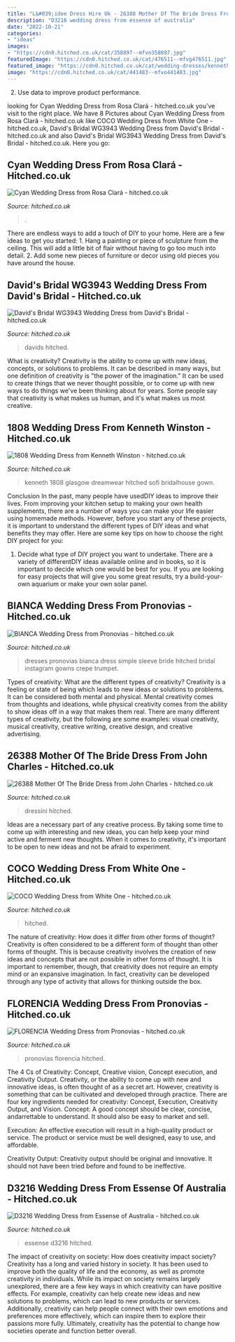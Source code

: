 ```yaml
---
title: "L&#039;idee Dress Hire Uk - 26388 Mother Of The Bride Dress From John Charles"
description: "D3216 wedding dress from essense of australia"
date: "2022-10-21"
categories:
- "ideas"
images:
- "https://cdn0.hitched.co.uk/cat/358897--mfvo358897.jpg"
featuredImage: "https://cdn0.hitched.co.uk/cat/476511--mfvg476511.jpg"
featured_image: "https://cdn0.hitched.co.uk/cat/wedding-dresses/kenneth-winston/1808--mfvo441823.jpg"
image: "https://cdn0.hitched.co.uk/cat/441483--mfvo441483.jpg"
---
```



2. Use data to improve product performance.

	

		
looking for Cyan Wedding Dress from Rosa Clará - hitched.co.uk you've visit to the right place. We have 8 Pictures about Cyan Wedding Dress from Rosa Clará - hitched.co.uk like COCO Wedding Dress from White One - hitched.co.uk, David&#039;s Bridal WG3943 Wedding Dress from David&#039;s Bridal - hitched.co.uk and also David&#039;s Bridal WG3943 Wedding Dress from David&#039;s Bridal - hitched.co.uk. Here you go:
		
    
## Cyan Wedding Dress From Rosa Clará - Hitched.co.uk

<img loading=lazy src="https://cdn0.hitched.co.uk/cat/wedding-dresses/rosa-clara/cyan--mfvo442569.jpg" onerror="this.onerror=null;this.src='https://tse2.mm.bing.net/th?id=OIP.slkRER8OEmMBoipjrV0zPQHaLH&amp;pid=15.1';" alt="Cyan Wedding Dress from Rosa Clará - hitched.co.uk">

_Source: hitched.co.uk_

>. 

	

There are endless ways to add a touch of DIY to your home. Here are a few ideas to get you started: 1. Hang a painting or piece of sculpture from the ceiling. This will add a little bit of flair without having to go too much into detail. 2. Add some new pieces of furniture or decor using old pieces you have around the house.
    
## David&#039;s Bridal WG3943 Wedding Dress From David&#039;s Bridal - Hitched.co.uk

<img loading=lazy src="https://cdn0.hitched.co.uk/cat/441483--mfvo441483.jpg" onerror="this.onerror=null;this.src='https://tse1.mm.bing.net/th?id=OIP.ikOD9BJl3KtQu-aZkNlvmAHaLH&amp;pid=15.1';" alt="David&#039;s Bridal WG3943 Wedding Dress from David&#039;s Bridal - hitched.co.uk">

_Source: hitched.co.uk_

>davids hitched. 

	

What is creativity?
Creativity is the ability to come up with new ideas, concepts, or solutions to problems. It can be described in many ways, but one definition of creativity is "the power of the imagination." It can be used to create things that we never thought possible, or to come up with new ways to do things we've been thinking about for years. Some people say that creativity is what makes us human, and it's what makes us most creative.

    
## 1808 Wedding Dress From Kenneth Winston - Hitched.co.uk

<img loading=lazy src="https://cdn0.hitched.co.uk/cat/wedding-dresses/kenneth-winston/1808--mfvo441823.jpg" onerror="this.onerror=null;this.src='https://tse4.mm.bing.net/th?id=OIP.zsKIcHCzJVp5oi8w3MnQJgHaLH&amp;pid=15.1';" alt="1808 Wedding Dress from Kenneth Winston - hitched.co.uk">

_Source: hitched.co.uk_

>kenneth 1808 glasgow dreamwear hitched sofi bridalhouse gown. 

	

Conclusion
In the past, many people have usedDIY ideas to improve their lives. From improving your kitchen setup to making your own health supplements, there are a number of ways you can make your life easier using homemade methods. However, before you start any of these projects, it is important to understand the different types of DIY ideas and what benefits they may offer. Here are some key tips on how to choose the right DIY project for you:
1. Decide what type of DIY project you want to undertake. There are a variety of differentDIY ideas available online and in books, so it is important to decide which one would be best for you. If you are looking for easy projects that will give you some great results, try a build-your-own aquarium or make your own solar panel.

    
## BIANCA Wedding Dress From Pronovias - Hitched.co.uk

<img loading=lazy src="https://cdn0.hitched.co.uk/cat/wedding-dresses/pronovias/bianca--mfvo319625.jpg" onerror="this.onerror=null;this.src='https://tse2.mm.bing.net/th?id=OIP.yemuFE7JuoOi5KxhiWVmXwHaKe&amp;pid=15.1';" alt="BIANCA Wedding Dress from Pronovias - hitched.co.uk">

_Source: hitched.co.uk_

>dresses pronovias bianca dress simple sleeve bride hitched bridal instagram gowns crepe trumpet. 

	

Types of creativity: What are the different types of creativity?
Creativity is a feeling or state of being which leads to new ideas or solutions to problems. It can be considered both mental and physical. Mental creativity comes from thoughts and ideations, while physical creativity comes from the ability to show ideas off in a way that makes them real. There are many different types of creativity, but the following are some examples: visual creativity, musical creativity, creative writing, creative design, and creative advertising.

    
## 26388 Mother Of The Bride Dress From John Charles - Hitched.co.uk

<img loading=lazy src="https://cdn0.hitched.co.uk/cat/mother-of-the-bride/john-charles/26388--mfvo432817.jpg" onerror="this.onerror=null;this.src='https://tse3.mm.bing.net/th?id=OIP.KofWZ3q0HrTs2x62S9QT0AHaLH&amp;pid=15.1';" alt="26388 Mother Of The Bride Dress from John Charles - hitched.co.uk">

_Source: hitched.co.uk_

>dressini hitched. 

	

Ideas are a necessary part of any creative process. By taking some time to come up with interesting and new ideas, you can help keep your mind active and ferment new thoughts. When it comes to creativity, it's important to be open to new ideas and not be afraid to experiment.

    
## COCO Wedding Dress From White One - Hitched.co.uk

<img loading=lazy src="https://cdn0.hitched.co.uk/cat/358897--mfvo358897.jpg" onerror="this.onerror=null;this.src='https://tse3.mm.bing.net/th?id=OIP.XHc5jn__dL5Rs72uzTMEAAHaKe&amp;pid=15.1';" alt="COCO Wedding Dress from White One - hitched.co.uk">

_Source: hitched.co.uk_

>hitched. 

	

The nature of creativity: How does it differ from other forms of thought?
Creativity is often considered to be a different form of thought than other forms of thought. This is because creativity involves the creation of new ideas and concepts that are not possible in other forms of thought. It is important to remember, though, that creativity does not require an empty mind or an expansive imagination. In fact, creativity can be developed through any type of activity that allows for thinking outside the box.

    
## FLORENCIA Wedding Dress From Pronovias - Hitched.co.uk

<img loading=lazy src="https://cdn0.hitched.co.uk/cat/wedding-dresses/pronovias/florencia--mfvo319329.jpg" onerror="this.onerror=null;this.src='https://tse3.mm.bing.net/th?id=OIP.CvR_SOr3T8NJZIO9OwMknAHaKe&amp;pid=15.1';" alt="FLORENCIA Wedding Dress from Pronovias - hitched.co.uk">

_Source: hitched.co.uk_

>pronovias florencia hitched. 

	

The 4 Cs of Creativity: Concept, Creative vision, Concept execution, and Creativity Output.
Creativity, or the ability to come up with new and innovative ideas, is often thought of as a secret art. However, creativity is something that can be cultivated and developed through practice. There are four key ingredients needed for creativity: Concept, Execution, Creativity Output, and Vision.
Concept: A good concept should be clear, concise, andarrettable to understand. It should also be easy to market and sell.

Execution: An effective execution will result in a high-quality product or service. The product or service must be well designed, easy to use, and affordable.

Creativity Output: Creativity output should be original and innovative. It should not have been tried before and found to be ineffective.

    
## D3216 Wedding Dress From Essense Of Australia - Hitched.co.uk

<img loading=lazy src="https://cdn0.hitched.co.uk/cat/476511--mfvg476511.jpg" onerror="this.onerror=null;this.src='https://tse3.mm.bing.net/th?id=OIP.96GHgEG-00ROstuQVU4swgHaKm&amp;pid=15.1';" alt="D3216 Wedding Dress from Essense of Australia - hitched.co.uk">

_Source: hitched.co.uk_

>essense d3216 hitched. 

	

The impact of creativity on society: How does creativity impact society?
Creativity has a long and varied history in society. It has been used to improve both the quality of life and the economy, as well as promote creativity in individuals. While its impact on society remains largely unexplored, there are a few key ways in which creativity can have positive effects. For example, creativity can help create new ideas and new solutions to problems, which can lead to new products or services. Additionally, creativity can help people connect with their own emotions and preferences more effectively, which can inspire them to explore their passions more fully. Ultimately, creativity has the potential to change how societies operate and function better overall.

